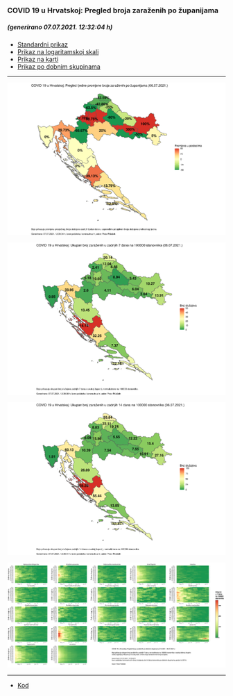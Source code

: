 ### COVID 19 u Hrvatskoj: Pregled broja zaraženih po županijama

##### (generirano 07.07.2021. 12:32:04 h)

- [Standardni prikaz](html/index.html)
- [Prikaz na logaritamskoj skali](html/index_log.html)
- [Prikaz na karti](html/index_map.html)
- [Prikaz po dobnim skupinama](html/index_per_age.html)

-----

![](img/2021_07_06_map.png)

![](img/2021_07_06_map_7_day_per_100k.png)

![](img/2021_07_06_map_14_day_per_100k.png)

![](img/2021_07_06_per_age_group.png)

-----

- [Kod](https://github.com/ppalasek/covid_plots_croatia)

